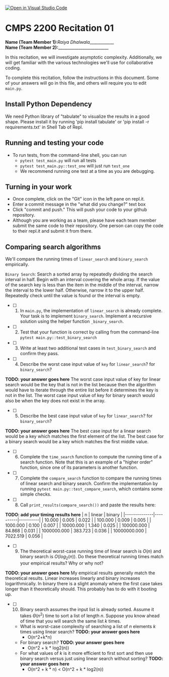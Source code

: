 [![Open in Visual Studio Code](https://classroom.github.com/assets/open-in-vscode-718a45dd9cf7e7f842a935f5ebbe5719a5e09af4491e668f4dbf3b35d5cca122.svg)](https://classroom.github.com/online_ide?assignment_repo_id=11681086&assignment_repo_type=AssignmentRepo)
# CMPS 2200  Recitation 01

**Name (Team Member 1):**_Raiya Dhalwala_____________  
**Name (Team Member 2):**_________________________

In this recitation, we will investigate asymptotic complexity. Additionally, we will get familiar with the various technologies we'll use for collaborative coding.

To complete this recitation, follow the instructions in this document. Some of your answers will go in this file, and others will require you to edit `main.py`.

## Install Python Dependency

We need Python library of "tabulate" to visualize the results in a good shape. Please install it by running 'pip install tabulate' or 'pip install -r requirements.txt' in Shell Tab of Repl.  

## Running and testing your code

- To run tests, from the command-line shell, you can run
  + `pytest test_main.py` will run all tests
  + `pytest test_main.py::test_one` will just run `test_one`
  + We recommend running one test at a time as you are debugging.

## Turning in your work

- Once complete, click on the "Git" icon in the left pane on repl.it.
- Enter a commit message in the "what did you change?" text box
- Click "commit and push." This will push your code to your github repository.
- Although you are working as a team, please have each team member submit the same code to their repository. One person can copy the code to their repl.it and submit it from there.

## Comparing search algorithms

We'll compare the running times of `linear_search` and `binary_search` empirically.

`Binary Search`: Search a sorted array by repeatedly dividing the search interval in half. Begin with an interval covering the whole array. If the value of the search key is less than the item in the middle of the interval, narrow the interval to the lower half. Otherwise, narrow it to the upper half. Repeatedly check until the value is found or the interval is empty.

- [ ] 1. In `main.py`, the implementation of `linear_search` is already complete. Your task is to implement `binary_search`. Implement a recursive solution using the helper function `_binary_search`. 

- [ ] 2. Test that your function is correct by calling from the command-line `pytest main.py::test_binary_search`

- [ ] 3. Write at least two additional test cases in `test_binary_search` and confirm they pass.

- [ ] 4. Describe the worst case input value of `key` for `linear_search`? for `binary_search`? 

**TODO: your answer goes here**
The worst case input value of key for linear search would be the key that is not in the list because then the algorithm would have to iterate through the entire list before it determines the key is not in the list.
The worst case input value of key for binary search would also be when the key does not exist in the array.  

- [ ] 5. Describe the best case input value of `key` for `linear_search`? for `binary_search`? 

**TODO: your answer goes here**
The best case input for a linear search would be a key which matches the first element of the list.
The best case for a binary search would be a key which matches the first middle value.

- [ ] 6. Complete the `time_search` function to compute the running time of a search function. Note that this is an example of a "higher order" function, since one of its parameters is another function.

- [ ] 7. Complete the `compare_search` function to compare the running times of linear search and binary search. Confirm the implementation by running `pytest main.py::test_compare_search`, which contains some simple checks.

- [ ] 8. Call `print_results(compare_search())` and paste the results here:

**TODO: add your timing results here**
|            n |   linear |   binary |
|--------------|----------|----------|
|       10.000 |    0.005 |    0.022 |
|      100.000 |    0.009 |    0.005 |
|     1000.000 |    0.100 |    0.007 |
|    10000.000 |    1.340 |    0.025 |
|   100000.000 |   84.868 |    0.031 |
|  1000000.000 |  383.723 |    0.036 |
| 10000000.000 | 7022.519 |    0.056 |


- [ ] 9. The theoretical worst-case running time of linear search is $O(n)$ and binary search is $O(log_2(n))$. Do these theoretical running times match your empirical results? Why or why not?

**TODO: your answer goes here**
My empirical results generally match the theoretical results. Linear increases linearly and binary increases logarithmically. In binary there is a slight anomaly where the first case takes longer than it theoretically should. This probably has to do with it booting up.

- [ ] 10. Binary search assumes the input list is already sorted. Assume it takes $\Theta(n^2)$ time to sort a list of length $n$. Suppose you know ahead of time that you will search the same list $k$ times. 
  + What is worst-case complexity of searching a list of $n$ elements $k$ times using linear search? **TODO: your answer goes here**
      + O(n^2+k*n)
  + For binary search? **TODO: your answer goes here**
      + O(n^2 + k * log2(n))
  + For what values of $k$ is it more efficient to first sort and then use binary search versus just using linear search without sorting? **TODO: your answer goes here**
      + O(n^2 + k * n) < O(n^2 + k * log2(n))
